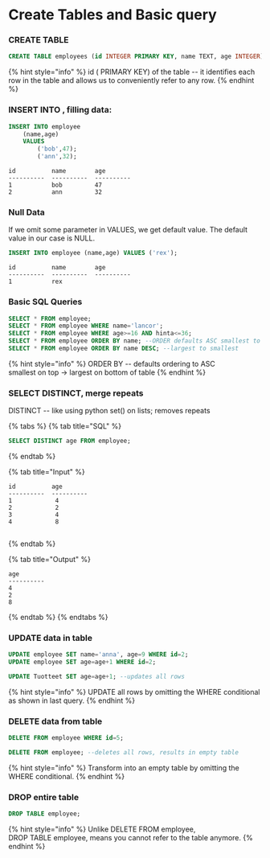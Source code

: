 # Create Tables and Basic query

### CREATE TABLE

```sql
CREATE TABLE employees (id INTEGER PRIMARY KEY, name TEXT, age INTEGER);
```

{% hint style="info" %}
 id \( PRIMARY KEY\) of the table -- it identifies each row in the table and allows us to conveniently refer to any row.
{% endhint %}

### INSERT INTO , filling data:

```sql
INSERT INTO employee 
    (name,age) 
    VALUES 
        ('bob',47);
        ('ann',32);
```

```text
id          name        age     
----------  ----------  ----------
1           bob         47    
2           ann         32
```

### Null Data

If we omit some parameter in VALUES, we get default value. The default value in our case is NULL.

```sql
INSERT INTO employee (name,age) VALUES ('rex');
```

```text
id          name        age     
----------  ----------  ----------
1           rex   
```

### Basic SQL Queries

```sql
SELECT * FROM employee;
SELECT * FROM employee WHERE name='lancor';
SELECT * FROM employee WHERE age>=16 AND hinta<=36;
SELECT * FROM employee ORDER BY name; --ORDER defaults ASC smallest to largest
SELECT * FROM employee ORDER BY name DESC; --largest to smallest
```

{% hint style="info" %}
ORDER BY -- defaults ordering to ASC  
 smallest on top -&gt; largest on bottom of table
{% endhint %}

### SELECT DISTINCT, merge repeats

DISTINCT -- like using python set\(\) on lists; removes repeats

{% tabs %}
{% tab title="SQL" %}
```sql
SELECT DISTINCT age FROM employee;
```
{% endtab %}

{% tab title="Input" %}
```
id          age     
----------  ----------
1            4
2            2
3            4
4            8


```
{% endtab %}

{% tab title="Output" %}
```
age               
----------  
4            
2            
8        

```
{% endtab %}
{% endtabs %}

### UPDATE data in table

```sql
UPDATE employee SET name='anna', age=9 WHERE id=2;
UPDATE employee SET age=age+1 WHERE id=2;

UPDATE Tuotteet SET age=age+1; --updates all rows 
```

{% hint style="info" %}
UPDATE all rows by omitting the WHERE conditional as shown in last query.
{% endhint %}

### DELETE data from table

```sql
DELETE FROM employee WHERE id=5;

DELETE FROM employee; --deletes all rows, results in empty table
```

{% hint style="info" %}
Transform into an empty table by omitting the WHERE conditional.
{% endhint %}

### DROP entire table

```sql
DROP TABLE employee;
```

{% hint style="info" %}
Unlike DELETE FROM employee,   
DROP TABLE employee, means you cannot refer to the table anymore.
{% endhint %}



